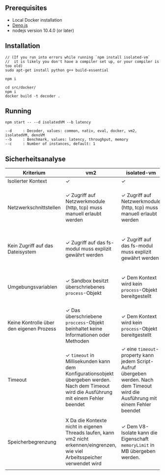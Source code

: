 ## Prerequisites

- Local Docker installation
- [Deno.js](https://deno.land/manual/getting_started/installation)
- nodejs version 10.4.0 (or later)

## Installation

    // (If you run into errors while running `npm install isolated-vm`
    //  it is likely you don't have a compiler set up, or your compiler is too old)
    sudo apt-get install python g++ build-essential

    npm i

    cd src/docker/
    npm i
    docker build -t decoder .

## Running

    npm start -- --d isolatedVM --b latency

    --d     : Decoder, values: common, nativ, eval, docker, vm2, isolatedVM, denoVM
    --b     : Benchmark, values: latency, throughput, memory
    --c     : Number of instances, default: 1

## Sicherheitsanalyse

| Kriterium                                | vm2                                                                                                                                        | isolated-vm                                                                                                                        | deno-vm                                                                                            | docker (gVisor)                                                                                                    |
| ---------------------------------------- | ------------------------------------------------------------------------------------------------------------------------------------------ | ---------------------------------------------------------------------------------------------------------------------------------- | -------------------------------------------------------------------------------------------------- | ------------------------------------------------------------------------------------------------------------------ |
| Isolierter Kontext                       | ✓                                                                                                                                          | ✓                                                                                                                                  | ✓                                                                                                  | ✓                                                                                                                  |
| Netzwerkschnittstellen                   | ✓ Zugriff auf Netzwerkmodule (http, tcp) muss manuell erlaubt werden                                                                       | ✓ Zugriff auf Netzwerkmodule (http, tcp) muss manuell erlaubt werden                                                               | ✓ mit `--allow-net` wird lediglich nur die Kommunikation zurück zum Host erlaubt                   | ✓ mit `--network none` werden alle Netzwerkschnittstellen des Containers entfernt                                  |
| Kein Zugriff auf das Dateisystem         | ✓ Zugriff auf das fs-modul muss explizit gewährt werden                                                                                    | ✓ Zugriff auf das fs-modul muss explizit gewährt werden                                                                            | ✓ ohne `--allow-read` kann deno nicht auf das Dateisystem zugreifen                                | ✓ Container besitzen ein von dem Host getrenntes eigenes Dateisystem                                               |
| Umgebungsvariablen                       | ✓ Sandbox besitzt überschriebenes `process`-Objekt                                                                                         | ✓ Dem Kontext wird kein `process`-Objekt bereitgestellt                                                                            | ✓ Der Zugriff muss mit `--allow-env` explizit erteilt werden                                       | ✓ Umgebungsvariablen des Hostsystems können nicht innerhalb des Containers eingesehen werden                       |
| Keine Kontrolle über den eigenen Prozess | ✓ Das überschriebene `proccess`-Objekt beinhaltet keine Informationen oder Methoden                                                        | ✓ Dem Kontext wird kein `process`-Objekt bereitgestellt                                                                            | X Über das globale `Deno`-Objekt kann der Prozess beendet werden                                   | X Über das globale `process`-Objekt kann der Prozess beendet werden                                                |
| Timeout                                  | ✓ `timeout` in Millisekunden kann dem Konfigurationsobjekt übergeben werden. Nach dem Timeout wird die Ausführung mit einem Fehler beendet | ✓ eine `timeout`-property kann jedem Script-Aufruf übergeben werden. Nach dem Timeout wird die Ausführung mit einem Fehler beendet | X Es kann kein Timeout für die Ausführung konfiguriert werden.                                     | X Es kann kein Timeout für die Ausführung konfiguriert werden. (Timeout kann also nur von dem Host erkannt werden) |
| Speicherbegrenzung                       | X Da die Kontexte nicht in eigenen Threads laufen, kann vm2 nicht erkennen/eingrenzen, wie viel Arbeitsspeicher verwendet wird             | ✓ Dem V8-Isolate kann die Eigenschaft `memoryLimit` in MB übergeben werden.                                                        | ✓ Über den Flag `--v8-flags=--max-old-space-size=8` kann der Arbeitspeicher in MB begrenzt werden. | ✓ Über `--memory=8` kann bei `docker run` der Arbeitsspeicher des Containers begrenzt werden.                      |
